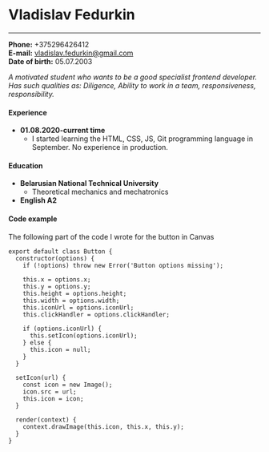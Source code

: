 # Vladislav Fedurkin
*** 
**Phone:** +375296426412  
**E-mail:** vladislav.fedurkin@gmail.com  
**Date of birth:** 05.07.2003  

_A motivated student who wants to be a good specialist frontend developer. Has such qualities as: Diligence, Ability to work in a team, responsiveness, responsibility._

#### Experience
- **01.08.2020-current time**
    - I started learning the HTML, CSS, JS, Git programming language in September. No experience in production.

#### Education
- **Belarusian National Technical University**
    - Theoretical mechanics and mechatronics
- **English A2**

#### Code example
The following part of the code I wrote for the button in Canvas 
```
export default class Button {
  constructor(options) {
    if (!options) throw new Error('Button options missing');

    this.x = options.x;
    this.y = options.y;
    this.height = options.height;
    this.width = options.width;
    this.iconUrl = options.iconUrl;
    this.clickHandler = options.clickHandler;

    if (options.iconUrl) {
      this.setIcon(options.iconUrl);
    } else {
      this.icon = null;
    }
  }

  setIcon(url) {
    const icon = new Image();
    icon.src = url;
    this.icon = icon;
  }

  render(context) {
    context.drawImage(this.icon, this.x, this.y);
  }
}
```
